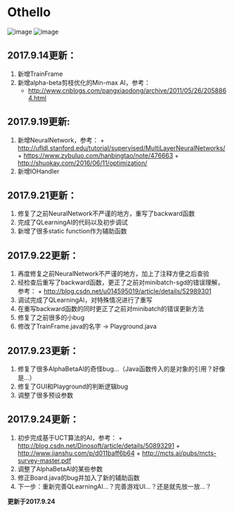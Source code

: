# Othello

![image](https://github.com/qiaofengmarco/JavaOthello/raw/master/d1.png)
![image](https://github.com/qiaofengmarco/JavaOthello/raw/master/d2.png)

## 2017.9.14更新：
 1.   新增TrainFrame 
 2.   新增alpha-beta剪枝优化的Min-max AI，参考：
      + http://www.cnblogs.com/pangxiaodong/archive/2011/05/26/2058864.html

## 2017.9.19更新:
 1.   新增NeuralNetwork，参考：
    + http://ufldl.stanford.edu/tutorial/supervised/MultiLayerNeuralNetworks/
    + https://www.zybuluo.com/hanbingtao/note/476663
    + http://shuokay.com/2016/06/11/optimization/ 
 2.   新增IOHandler

## 2017.9.21更新：
 1.   修复了之前NeuralNetwork不严谨的地方，重写了backward函数
 2.   完成了QLearningAI的代码以及初步调试
 3.   新增了很多static function作为辅助函数

## 2017.9.22更新：
 1.   再度修复之前NeuralNetwork不严谨的地方，加上了注释方便之后查验
 2.   经检查后重写了backward函数，更正了之前对minibatch-sgd的错误理解，参考：
    + http://blog.csdn.net/u014595019/article/details/52989301
 3.   调试完成了QLearningAI，对特殊情况进行了重写
 4.   在重写backward函数的同时更正了之前对minibatch的错误更新方法
 5.   修复了之前很多的小bug
 6.   修改了TrainFrame.java的名字 -> Playground.java

## 2017.9.23更新：
 1.   修复了很多AlphaBetaAI的奇怪bug...（Java函数传入的是对象的引用？好像是...）
 2.   修复了GUI和Playground的判断逻辑bug
 3.   调整了很多预设参数

## 2017.9.24更新：
 1.   初步完成基于UCT算法的AI，参考：
    + http://blog.csdn.net/Dinosoft/article/details/50893291
    + http://www.jianshu.com/p/d011baff6b64
    + http://mcts.ai/pubs/mcts-survey-master.pdf
 2.   调整了AlphaBetaAI的某些参数
 3.   修正Board.java的bug并加入了新的辅助函数
 4.   下一步：重新完善QLearningAI...？完善游戏UI...？还是就先放一放...？

**更新于2017.9.24**
